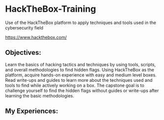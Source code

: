 # HackTheBox-Training
Use of the HackTheBox platform to apply techniques and tools used in the cybersecurity field

https://www.hackthebox.com/

## Objectives:
Learn the basics of hacking tactics and techniques by using tools, scripts, and overall methodologies to find hidden flags. Using HackTheBox as the platform, acquire hands-on experience with easy and medium level boxes. Read write-ups and guides to learn more about the techniques used and tools to find while actively working on a box. The capstone goal is to challenge yourself to find the hidden flags without guides or write-ups after learning the basic methodologies.

## My Experiences:

